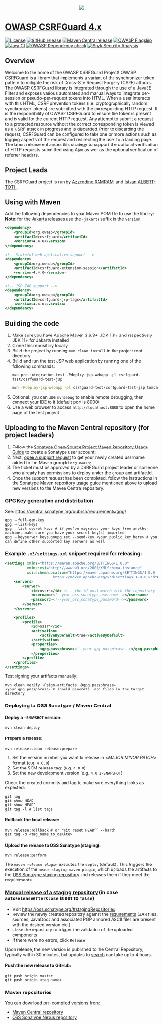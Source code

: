 <center>
	<img src="csrfguard-test/csrfguard-test-jsp/src/main/webapp/owasp_logo.png"/>
</center>

# [OWASP CSRFGuard 4.x](https://owasp.org/www-project-csrfguard)

[![License](https://img.shields.io/badge/license-BSD-4EB1BA.svg)](https://www.opensource.org/licenses/bsd-license.php)
[![GitHub release](https://img.shields.io/github/release/OWASP/www-project-csrfguard)](https://github.com/OWASP/www-project-csrfguard/releases)
[![Maven Central release](https://img.shields.io/maven-central/v/org.owasp/csrfguard)](https://search.maven.org/search?q=g:org.owasp%20AND%20a:csrfguard)
[![OWASP Flagship](https://img.shields.io/badge/owasp-flagship-brightgreen.svg)](https://owasp.org/projects#div-flagships)
[![Java CI](https://github.com/OWASP/www-project-csrfguard/actions/workflows/ci.yaml/badge.svg)](https://github.com/OWASP/www-project-csrfguard/actions/workflows/ci.yaml)
[![OWASP Dependency check](https://github.com/OWASP/www-project-csrfguard/actions/workflows/dependency_check.yaml/badge.svg)](https://github.com/OWASP/www-project-csrfguard/actions/workflows/dependency_check.yaml)
[![Snyk Security Analysis](https://github.com/OWASP/www-project-csrfguard/actions/workflows/snyk.yaml/badge.svg)](https://github.com/OWASP/www-project-csrfguard/actions/workflows/snyk.yaml)


## Overview

Welcome to the home of the OWASP CSRFGuard Project! OWASP CSRFGuard is a library that implements a variant of the synchronizer token pattern to mitigate the risk of Cross-Site Request Forgery (CSRF) attacks.
The OWASP CSRFGuard library is integrated through the use of a JavaEE Filter and exposes various automated and manual ways to integrate per-session or pseudo-per-request tokens into HTML. When a user interacts
with this HTML, CSRF prevention tokens (i.e. cryptographically random synchronizer tokens) are submitted with the corresponding HTTP request. It is the responsibility of OWASP CSRFGuard to ensure the token is
present and is valid for the current HTTP request. Any attempt to submit a request to a protected resource without the correct corresponding token is viewed as a CSRF attack in progress and is discarded. Prior
to discarding the request, CSRFGuard can be configured to take one or more actions such as logging aspects of the request and redirecting the user to a landing page. The latest release enhances this strategy to
support the optional verification of HTTP requests submitted using Ajax as well as the optional verification of referrer headers.

## Project Leads

The CSRFGuard project is run by [Azzeddine RAMRAMI](mailto:azzeddine.ramrami@owasp.org) and [Istvan ALBERT-TOTH](mailto:istvan.alberttoth@owasp.org).

## Using with Maven

Add the following dependencies to your Maven POM file to use the library:  
**Note**: for the [Jakarta](https://github.com/OWASP/www-project-csrfguard/tree/jakarta) releases use the `-jakarta` suffix in the `version`.

```xml
<dependency>
    <groupId>org.owasp</groupId>
    <artifactId>csrfguard</artifactId>
    <version>4.4.0</version>
</dependency>

<!-- Stateful web application support -->
<dependency>
    <groupId>org.owasp</groupId>
    <artifactId>csrfguard-extension-session</artifactId>
    <version>4.4.0</version>
</dependency>

<!-- JSP TAG support -->
<dependency>
    <groupId>org.owasp</groupId>
    <artifactId>csrfguard-jsp-tags</artifactId>
    <version>4.4.0</version>
</dependency>
```

## Building the code

1. Make sure you have [Apache Maven](https://maven.apache.org/) 3.6.3+, JDK 1.8+ and respectively JDK 11+ for Jakarta installed
2. Clone this repository locally
3. Build the project by running ```mvn clean install``` in the project root directory
4. Build and run the test JSP web application by running one of the following commands:
   ```shell
   mvn pre-integration-test -Pdeploy-jsp-webapp -pl csrfguard-test/csrfguard-test-jsp
   ```
   ```bash
   mvn -Pdeploy-jsp-webapp -pl csrfguard-test/csrfguard-test-jsp tomcat7:run
   ```
6. Optional: you can use ```mvnDebug``` to enable remote debugging, then connect your IDE to it (default port is 8000)
7. Use a web browser to access ```http://localhost:8080``` to open the home page of the test project

## Uploading to the Maven Central repository (for project leaders)

1. Follow the [Sonatype Open-Source Project Maven Repository Usage Guide](https://docs.sonatype.org/display/Repository/Sonatype+OSS+Maven+Repository+Usage+Guide) to create a Sonatype user account;
2. Next, [open a support request](https://issues.sonatype.org/browse/OSSRH) to get your newly created username added to the Maven groupId ```org.owasp```;
3. The ticket must be approved by a CSRFGuard project leader or someone who already has permissions to deploy under the group and artifactId.
4. Once the support request has been completed, follow the instructions in the Sonatype Maven repository usage guide mentioned above to upload new versions to the Maven Central repository.

### GPG Key generation and distribution
See: https://central.sonatype.org/publish/requirements/gpg/

```shell
gpg --full-gen-key
gpg --list-keys
gpg --list-secret-keys # if you've migrated your keys from another machine, make sure you have your secret key(s) imported
gpg --keyserver keys.gnupg.net --send-key <your_public_key_here> # you can define other supported key servers as well
```

### Example `.m2/settings.xml` snippet required for releasing:

```xml
<settings xmlns="https://maven.apache.org/SETTINGS/1.0.0"
          xmlns:xsi="http://www.w3.org/2001/XMLSchema-instance"
          xsi:schemaLocation="https://maven.apache.org/SETTINGS/1.0.0
                      https://maven.apache.org/xsd/settings-1.0.0.xsd">
    <servers>
        <server>
            <id>ossrh</id> <!-- the id must match with the repository id defined in distributionManagement -->
            <username><!--your_oss_sonatype_username--></username>
            <password><!--your_oss_sonatype_password--></password>
        </server>
    </servers>

    <profiles>
        <profile>
            <id>ossrh</id>
            <activation>
                <activeByDefault>true</activeByDefault>
            </activation>
            <properties>
                <gpg.passphrase><!--your_gpg_passphrase--></gpg.passphrase>
            </properties>
        </profile>
    </profiles>
</settings>
```

Test signing your artifacts manually:
```shell
mvn clean verify -Psign-artifacts -Dgpg.passphrase=<your_gpg_passphrase> # should generate .asc files in the target directory
```

### Deploying to OSS Sonatype / Maven Central

#### Deploy a `-SNAPSHOT` version:
   ```shell
   mvn clean deploy
   ```

#### Prepare a release:
```shell
mvn release:clean release:prepare
```
1. Set the version number you want to release in <_MAJOR.MINOR.PATCH_> format (e.g. `4.0.0`)
2. Set the SCM release tag: (e.g. `4.0.0`)
3. Set the new development version (e.g. `4.0.1-SNAPSHOT`)

Check the created commits and tag to make sure everything looks as expected:
   ```shell
   git log
   git show HEAD
   git show HEAD^
   git tag -l # list tags
   ```

#### Rollback the local release:
```shell
mvn release:rollback # or "git reset HEAD^^ --hard"
git tag -d <tag_name_to_delete>
```

#### Upload the release to OSS Sonatype (staging):
```shell
mvn release:perform 
```

The `maven-release-plugin` executes the `deploy` (default). This triggers the execution of the `nexus-staging-maven-plugin`, which uploads the artifacts to the [OSS Sonatype staging repository](https://oss.sonatype.org/#stagingRepositories) and releases them if they meet the requirements.

### [Manual release of a staging repository](https://central.sonatype.org/publish/release/) (in case `autoReleaseAfterClose` is set to `false`)

* Visit https://oss.sonatype.org/#stagingRepositories
* Review the newly created repository against the [requirements](https://central.sonatype.org/publish/requirements/) (JAR files, sources, JavaDocs and associated PGP armored ASCII files are present with the desired version etc.)
* `Close` the repository to trigger the validation of the uploaded components
* If there were no errors, click `Release`

Upon release, the new version is published to the Central Repository, typically within 30 minutes, but updates to [search](https://search.maven.org/) can take up to 4 hours.

#### Push the new release to GitHub:
```shell
git push origin master
git push origin <tag_name>
```

### Maven repositories

You can download pre-compiled versions from:

* [Maven Central repository](https://search.maven.org/search?q=csrfguard)
* [OSS Sonatype Nexus repository](https://oss.sonatype.org/#nexus-search;gav~~csrfguard~~~)